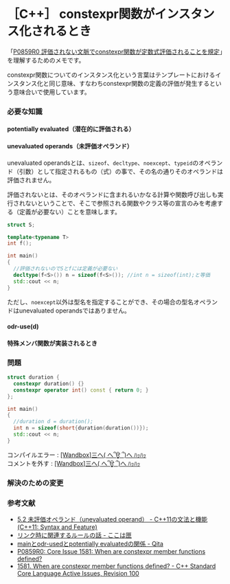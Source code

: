 # ［C++］ constexpr関数がインスタンス化されるとき

「[P0859R0 評価されない文脈でconstexpr関数が定数式評価されることを規定](http://www.open-std.org/jtc1/sc22/wg21/docs/papers/2017/p0859r0.html)」を理解するためのメモです。

constexpr関数についてのインスタンス化という言葉はテンプレートにおけるインスタンス化と同じ意味、すなわちconstexpr関数の定義の評価が発生するという意味合いで使用しています。

### 必要な知識

#### potentially evaluated（潜在的に評価される）

#### unevaluated operands（未評価オペランド）
unevaluated operandsとは、`sizeof`、`decltype`、`noexcept`、`typeid`のオペランド（引数）として指定されるもの（式）の事で、その名の通りそのオペランドは評価されません。

評価されないとは、そのオペランドに含まれるいかなる計算や関数呼び出しも実行されないということで、そこで参照される関数やクラス等の宣言のみを考慮する（定義が必要ない）ことを意味します。

```cpp
struct S;

template<typename T>
int f();

int main()
{
  //評価されないのでSとfには定義が必要ない
  decltype(f<S>()) n = sizeof(f<S>()); //int n = sizeof(int);と等価
  std::cout << n;
}
```
ただし、`noexcept`以外は型名を指定することができ、その場合の型名オペランドはunevaluated operandsではありません。

#### odr-use(d)


#### 特殊メンバ関数が実装されるとき


### 問題
```cpp
struct duration {
  constexpr duration() {}
  constexpr operator int() const { return 0; }
};

int main()
{
  //duration d = duration();
  int n = sizeof(short{duration(duration())});
  std::cout << n;
}
```
コンパイルエラー : [[Wandbox]三へ( へ՞ਊ ՞)へ ﾊｯﾊｯ](https://wandbox.org/permlink/NeVfflG6R807YydL)  
コメントを外す : [[Wandbox]三へ( へ՞ਊ ՞)へ ﾊｯﾊｯ](https://wandbox.org/permlink/uMlwuCST5e0QM8g7)


### 解決のための変更


### 参考文献
- [5.2 未評価オペランド（unevaluated operand） - C++11の文法と機能(C++11: Syntax and Feature)](http://ezoeryou.github.io/cpp-book/C++11-Syntax-and-Feature.xhtml#unevaluated_operand)
- [リンク時に関連するルールの話 - ここは匣](http://fimbul.hateblo.jp/entry/2014/12/11/000123)
- [mainとodr-usedとpotentially evaluatedの関係 - Qita](https://qiita.com/yohhoy/items/e06227ab0a5c1f579e35)
- [P0859R0: Core Issue 1581: When are constexpr member functions defined?](http://www.open-std.org/jtc1/sc22/wg21/docs/papers/2017/p0859r0.html)
- [1581. When are constexpr member functions defined? - C++ Standard Core Language Active Issues, Revision 100](http://www.open-std.org/jtc1/sc22/wg21/docs/cwg_active.html#1581)